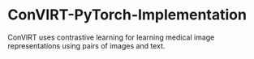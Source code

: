 # ConVIRT-PyTorch-Implementation
ConVIRT uses contrastive learning for learning medical image representations using pairs of images and text.
